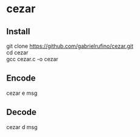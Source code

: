 # cezar

## Install

git clone https://github.com/gabrielrufino/cezar.git  
cd cezar  
gcc cezar.c -o cezar  

## Encode

cezar e msg

## Decode

cezar d msg